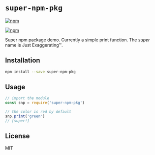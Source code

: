 # `super-npm-pkg`

[![npm](https://img.shields.io/npm/v/super-npm-pkg.svg)](https://npmjs.com/package/super-npm-pkg)

[![npm](https://nodei.co/npm/super-npm-package.png?compact=true)](https://nodei.co/npm/super-npm-package)

Super npm package demo. Currently a simple print function. The _super_ name is Just Exaggerating&trade;.

## Installation

```sh
npm install --save super-npm-pkg
```

## Usage

```javascript
// import the module
const snp = require('super-npm-pkg')

// the color is red by default
snp.print('green')
// [super!]
```

## License

MIT
